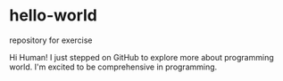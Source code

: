 # hello-world
repository for exercise

Hi Human!
I just stepped on GitHub to explore more about programming world.
I'm excited to be comprehensive in programming.
